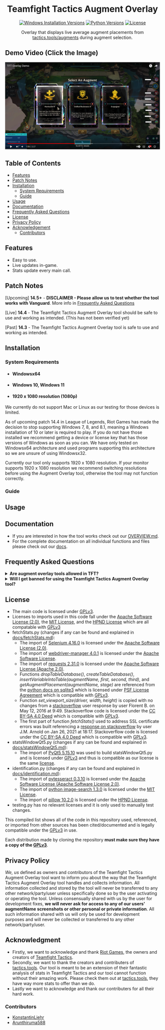 <div align="center">
  
  # Teamfight Tactics Augment Overlay
  
  [![Windows Installation Versions](https://img.shields.io/badge/Windows-10%20%7C%2011-green)](#system-requirements)
  [![Python Versions](https://img.shields.io/badge/python-3.8%20%7C%203.9%20%7C%203.10%20%7C%203.11%20%7C%203.12-blue)](https://python.org/downloads/)
  [![License](https://img.shields.io/github/license/Arunthiruma588/TFT-Tactics.tools-Augment-Overlay)](https://github.com/Arunthiruma588/TFT-Tactics.tools-Augment-Overlay/blob/main/LICENSE)
  
  Overlay that displays live average augment placements from [tactics.tools/augments](https://tactics.tools/augments) during augment selection.
  
</div>

## Demo Video (Click the Image)

[![Demo](assets/TFTOverlayAugmentToolThumbnail.png)](https://www.youtube.com/watch?v=5aFtTXtGrx8)

## Table of Contents

- [Features](#features)
- [Patch Notes](#patch-notes)
- [Installation](#installation)
  - [System Requirements](#system-requirements)
  - [Guide](#guide)
- [Usage](#usage)
- [Documentation](#documentation)
- [Frequently Asked Questions](#frequently-asked-questions)
- [License](#license)
- [Privacy Policy](#privacy-policy)
- [Acknowledgement](#acknowledgment)
  - [Contributors](#contributors)

## Features

* Easy to use.
* Live updates in-game.
* Stats update every main call.

## Patch Notes

[Upcoming] **14.5+** - **DISCLAIMER - Please allow us to test whether the tool works with Vanguard**. More info in [Frequently Asked Questions](#frequently-asked-questions)

[Live] **14.4** - The Teamfight Tactics Augment Overlay tool should be safe to use and working as intended. (This has not been verified yet)

[Past] **14.3** - The Teamfight Tactics Augment Overlay tool is safe to use and working as intended.

## Installation  
  ### System Requirements
  
  * #### Windowsx64
  * #### Windows 10, Windows 11
  * #### 1920 x 1080 resolution (1080p)
  
  We currently do not support Mac or Linux as our testing for those devices is limited.  
  
  As of upcoming patch 14.4 in League of Legends, Riot Games has made the decision to stop supporting Windows 7, 8, and 8.1, meaning a Windows installation of 10 or later is required to play. If you do not have those installed we recommend getting a device or license key that has those versions of Windows as soon as you can. We have only tested on Windowsx64 architecture and used programs supporting this architecture so we are unsure of using Windowsx32.

  Currently our tool only supports 1920 x 1080 resolution. If your monitor supports 1920 x 1080 resolution we recommend switching resolutions before using the Augment Overlay tool, otherwise the tool may not function correctly.
  
  ### Guide
## Usage
## Documentation

- If you are interested in how the tool works check out our [OVERVIEW.md](docs/OVERVIEW.md).
- For the complete documentation on all individual functions and files please check out our [docs](docs/).
## Frequently Asked Questions
  <details>
  <summary>
  <b>Are augment overlay tools allowed in TFT?</b>
  </summary>


  - TLDR: Yes  
   

  - Here is Mortdog, the lead game designer of TFT, presenting Riot's take on overlays: [Youtube Clip](https://www.youtube.com/watch?v=MoIueRc8IqQ&ab_channel=Mortdog-TFT).
   
  - Since our tool is basically a mirror of [tactics.tools/augments](https://tactics.tools/augments) it is no different than looking up stats on the [tactics.tools/augments](https://tactics.tools/augments) after looking up augment names by yourself during the game, which is allowed. Since these stats are available to all individuals before the game it does not violate Riot TOS, thus our Teamfight Tactics Augment Overlay tools does not provide any unfair advantage to any players more than tactics.tools/augments does.

  - Our tool only displays average placement stats from Diamond+ per augment and does not convince the player in any way, shape, or form to choose the augment with the highest average placement stat or any other augment. Our tool is meant to be merely be a reference for displaying stats and replace having to manually search for average augment placements on tactics.tools/augments during the game.
 </details>
 <details>
  <summary>
  <b>Will I get banned for using the Teamfight Tactics Augment Overlay tool?</b>
  </summary>
   

  - TLDR: Patch 14.3, 14.4: No. Patch 14.5+: We don't know.  


  - Patch 14.3, 14.4 - overlays and tools are allowed in TFT. In addition, we have been testing for 2 weeks with this tool and our account has not been banned or flagged.
    
  - Patch 14.5+ - Riot is releasing Vanguard, their kernel anti-cheat, to the League of Legends Client and thus Teamfight Tactics this patch. Here is [proof](https://www.leagueoflegends.com/en-us/news/game-updates/patch-14-4-notes/) in their 14.4 patch notes under section Vanguard. Although our tool does not interact with in-game files at all, we are unsure of whether Vanguard will flag it as a cheat or not, and thus we do not know. We are not liable or responsible for any damages or suspensions placed on Riot Accounts using our Teamfight Tactics Augment Overlay tool if it is flagged by Vanguard during TFT games when Vanguard is released.
 </details>
 
## License

- The main code is licensed under [GPLv3](https://github.com/Arunthiruma588/TFT-Tactics.tools-Augment-Overlay/blob/main/LICENSE).
- Licenses to imports used in this code fall under the [Apache Software License (2.0)](https://www.apache.org/licenses/LICENSE-2.0), the [MIT License](https://github.com/git/git-scm.com/blob/main/MIT-LICENSE.txt), and the [HPND License](https://directory.fsf.org/wiki/License:HPND) which are all compatable with [GPLv3](https://github.com/Arunthiruma588/TFT-Tactics.tools-Augment-Overlay/blob/main/LICENSE)
- fetchStats.py (changes if any can be found and explained in [docs/fetchStats.md](docs/fetchStats.md)):
  - The import of [Selenium 4.16.0](https://pypi.org/project/selenium/4.16.0/) is licensed under the [Apache Software License (2.0)](https://www.apache.org/licenses/LICENSE-2.0).
  - The import of [webdriver-manager 4.0.1](https://pypi.org/project/webdriver-manager/) is licensed under the [Apache Software License](https://www.apache.org/licenses/).
  - The import of [requests 2.31.0](https://pypi.org/project/requests/) is licensed under the [Apache Software License (Apache 2.0)](https://www.apache.org/licenses/LICENSE-2.0).
  - Functions *dropTableDatabase()*, *createTableDatabase()*, *insertVariableIntoTable(augmentName, first, second, third)*, and *getAugmentPlacement(augmentName, stage)* are referenced from the [python docs on sqlite3](https://docs.python.org/3/library/sqlite3.html) which is licensed under [PSF License Agreement](https://docs.python.org/3/license.html#psf-license-agreement-for-python-release) which is compatible with [GPLv3](https://github.com/Arunthiruma588/TFT-Tactics.tools-Augment-Overlay/blob/main/LICENSE).
  - Function *set_viewport_size(driver, width, height)* is copied with no changes from a [stackoverflow](https://stackoverflow.com/questions/37181403/how-to-set-browser-viewport-size) user response by user Florent B. on May 12, 2016 at 9:49. Stackoverflow code is licensed under the [CC BY-SA 4.0 Deed](https://creativecommons.org/licenses/by-sa/4.0/legalcode.en) which is compatible with [GPLv3](https://github.com/Arunthiruma588/TFT-Tactics.tools-Augment-Overlay/blob/main/LICENSE).
  - The first part of function *fetchStats()* used to address SSL certificate errors was built referencing a [response on stackoverflow](https://stackoverflow.com/questions/65755603/selenium-ssl-client-socket-impl-cc-handshake-failed) by user J.M. Arnold on Jan 26, 2021 at 18:17. Stackoverflow code is licensed under the [CC BY-SA 4.0 Deed](https://creativecommons.org/licenses/by-sa/4.0/legalcode.en) which is compatible with [GPLv3](https://github.com/Arunthiruma588/TFT-Tactics.tools-Augment-Overlay/blob/main/LICENSE).
- statsWindowQt5.py (changes if any can be found and explained in [docs/statsWindowQt5.md](docs/statsWindowQt5.md)):
  - The import of [PyQt5 5.15.10](https://pypi.org/project/PyQt5/) was used to build statsWindowQt5.py and is licensed under [GPLv3](https://github.com/Arunthiruma588/TFT-Tactics.tools-Augment-Overlay/blob/main/LICENSE) and thus is compatible as our license is the same [license](https://github.com/Arunthiruma588/TFT-Tactics.tools-Augment-Overlay/blob/main/LICENSE).
- identification.py (changes if any can be found and explained in [docs/identification.md](docs/identification.md)):
  - The import of [pytesseract 0.3.10](https://pypi.org/project/pytesseract/) is licensed under the [Apache Software License (Apache Software License 2.0)](https://www.apache.org/licenses/LICENSE-2.0).
  - The import of [python image-search 1.3.0](https://pypi.org/project/python-imagesearch/) is licensed under the [MIT License](https://github.com/git/git-scm.com/blob/main/MIT-LICENSE.txt).
  - The import of [pillow 10.2.0](https://pypi.org/project/pillow/) is licensed under the [HPND License](https://directory.fsf.org/wiki/License:HPND).
- testing.py has no relevant licenses and it is only used to manually test changes.

This compiled list shows all of the code in this repository used, referenced, or imported from other sources has been cited/documented and is legally compatible under the [GPLv3](https://github.com/Arunthiruma588/TFT-Tactics.tools-Augment-Overlay/blob/main/LICENSE) in use. 

Each distribution made by cloning the repository **must make sure they have a copy of the [GPLv3](https://github.com/Arunthiruma588/TFT-Tactics.tools-Augment-Overlay/blob/main/LICENSE)**.

## Privacy Policy

*We, us* defined as owners and contributors of the Teamfight Tactics Augment Overlay tool want to inform you about the way that the Teamfight Tactics Augment Overlay tool handles and collects information. All information collected and stored by the tool will never be transferred to any other network/party/user unless specifically done so by the user activating or operating the tool. Unless consensually shared with us by the user for development fixes, **we will never ask for access to any of our users' augmentName screenshots or other personal or private information**. All such information shared with us will only be used for development purposes and will never be collected or transferred to any other network/party/user.

## Acknowledgment
- Firstly, we want to acknowledge and thank [Riot Games](https://riotgames.com), the owners and creators of [Teamfight Tactics](https://teamfighttactics.leagueoflegends.com/).
- Secondly, we want to thank the creators and contributers of [tactics.tools](https://tactics.tools). Our tool is meant to be an extension of their fantastic analysis of stats in Teamfight Tactics and our tool cannot function without their amazing work. Please check them out at [tactics.tools](https://tactics.tools), they have way more stats to offer than we do.
- Lastly we want to acknowledge and thank our contributers for all their hard work.
### Contributors
- [KonstantinLiehr](https://github.com/KonstantinLiehr)
- [Arunthiruma588](https://github.com/Arunthiruma588)
